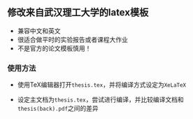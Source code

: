 ## 修改来自武汉理工大学的latex模板

* 兼容中文和英文
* 很适合做平时的实验报告或者课程大作业
* 不是官方的论文模板慎用！

### 使用方法

* 使用TeX编辑器打开`thesis.tex`，并将编译方式设定为`XeLaTeX`

* 设定主文档为`thesis.tex`，尝试进行编译，并比较编译文档和`thesis(back).pdf`之间的差异


